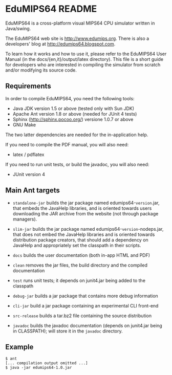 EduMIPS64 README
================

EduMIPS64 is a cross-platform visual MIPS64 CPU simulator written in
Java/swing. 

The EduMIPS64 web site is http://www.edumips.org. There is also a 
developers' blog at http://edumips64.blogspot.com.

To learn how it works and how to use it, please refer to the
EduMIPS64 User Manual (in the docs/{en,it}/output/latex directory). This file
is a short guide for developers who are interested in compiling the
simulator from scratch and/or modifying its source code.

Requirements
------------

In order to compile EduMIPS64, you need the following tools:
- Java JDK version 1.5 or above (tested only with Sun JDK)
- Apache Ant version 1.8 or above (needed for JUnit 4 tests)
- Sphinx (http://sphinx.pocoo.org/) versione 1.0.7 or above
- GNU Make

The two latter dependencies are needed for the in-application help.

If you need to compile the PDF manual, you will also need:
- latex / pdflatex

If you need to run unit tests, or build the javadoc, you will also need:
- JUnit version 4

Main Ant targets
----------------

* `standalone-jar` builds the jar package named edumips64-`version`.jar, that
  embeds the JavaHelp libraries, and is oriented towards users downloading the
  JAR archive from the website (not through package managers).

* `slim-jar` builds the jar package named edumips64-`version`-nodeps.jar, that
  does not embed the JavaHelp libraries and is oriented towards distribution
  package creators, that should add a dependency on JavaHelp and appropriately
  set the classpath in their scripts.

* `docs` builds the user documentation (both in-app HTML and PDF)

* `clean` removes the jar files, the build directory and the compiled
  documentation

* `test` runs unit tests; it depends on junit4.jar being added to the
  classpath

* `debug-jar` builds a jar package that contains more debug information

* `cli-jar` build a jar package containing an experimental CLI front-end

* `src-release` builds a tar.bz2 file containing the source distribution

* `javadoc` builds the javadoc documentation (depends on junit4.jar being
  in CLASSPATH); will store it in the `javadoc` directory.

Example
-------

    $ ant
    [... compilation output omitted ...]
    $ java -jar edumips64-1.0.jar
